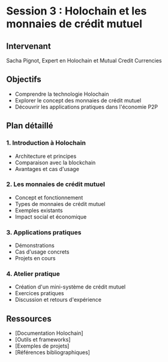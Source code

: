 # Session 3 : Holochain et les monnaies de crédit mutuel

## Intervenant
Sacha Pignot, Expert en Holochain et Mutual Credit Currencies

## Objectifs
- Comprendre la technologie Holochain
- Explorer le concept des monnaies de crédit mutuel
- Découvrir les applications pratiques dans l'économie P2P

## Plan détaillé

### 1. Introduction à Holochain
- Architecture et principes
- Comparaison avec la blockchain
- Avantages et cas d'usage

### 2. Les monnaies de crédit mutuel
- Concept et fonctionnement
- Types de monnaies de crédit mutuel
- Exemples existants
- Impact social et économique

### 3. Applications pratiques
- Démonstrations
- Cas d'usage concrets
- Projets en cours

### 4. Atelier pratique
- Création d'un mini-système de crédit mutuel
- Exercices pratiques
- Discussion et retours d'expérience

## Ressources
- [Documentation Holochain]
- [Outils et frameworks]
- [Exemples de projets]
- [Références bibliographiques]
